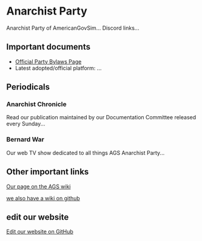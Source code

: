 # Anarchist Party

Anarchist Party of AmericanGovSim... Discord links...

## Important documents

  * [Official Party Bylaws Page](/bylaws)
  * Latest adopted/official platform: ...

## Periodicals

### Anarchist Chronicle

Read our publication maintained by our Documentation Committee released every Sunday...

### Bernard War

Our web TV show dedicated to all things AGS Anarchist Party...

## Other important links

[Our page on the AGS wiki](http://ags.piratecody.com/index.php/American_Anarchist_Party)

[we also have a wiki on github](https://github.com/bernard-kuchipatchi/anarchist-party-website/wiki)

## edit our website

[Edit our website on GitHub](https://github.com/bernard-kuchipatchi/anarchist-party-website/)
